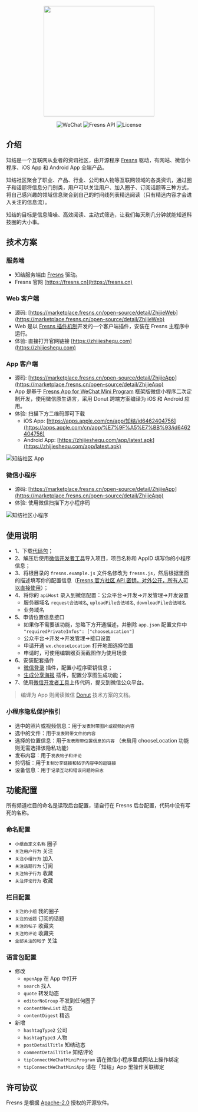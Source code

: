 <p align="center"><a href="https://fresns.cn" target="_blank"><img src="https://cdn.fresns.cn/images/logo.png" width="300"></a></p>

<p align="center">
<img src="https://img.shields.io/badge/WeChat-Mini%20Program-blueviolet" alt="WeChat">
<img src="https://img.shields.io/badge/Fresns%20API-2.x-orange" alt="Fresns API">
<img src="https://img.shields.io/badge/License-Apache--2.0-green" alt="License">
</p>

## 介绍

知结是一个互联网从业者的资讯社区，由开源程序 [Fresns](https://fresns.cn) 驱动，有网站、微信小程序、iOS App 和 Android App 全端产品。

知结社区聚合了职业、产品、行业、公司和人物等互联网领域的各类资讯，通过圈子和话题将信息分门别类，用户可以关注用户、加入圈子、订阅话题等三种方式，将自己感兴趣的领域信息聚合到自己的时间线列表精选阅读（只有精选内容才会进入关注的信息流）。

知结的目标是信息降噪、高效阅读、主动式筛选，让我们每天刷几分钟就能知道科技圈的大小事。

## 技术方案

### 服务端

- 知结服务端由 [Fresns](https://fresns.cn) 驱动。
- Fresns 官网 [https://fresns.cn](https://fresns.cn)

### Web 客户端
- 源码: [https://marketplace.fresns.cn/open-source/detail/ZhijieWeb](https://marketplace.fresns.cn/open-source/detail/ZhijieWeb)
- Web 是以 [Fresns 插件机制](https://docs.fresns.cn/extensions/plugin/)开发的一个客户端插件，安装在 Fresns 主程序中运行。
- 体验: 直接打开官网链接 [https://zhijieshequ.com](https://zhijieshequ.com)

### App 客户端

- 源码: [https://marketplace.fresns.cn/open-source/detail/ZhijieApp](https://marketplace.fresns.cn/open-source/detail/ZhijieApp)
- App 是基于 [Fresns App for WeChat Mini Program](https://github.com/fresns/wechat) 框架版微信小程序二次定制开发，使用微信原生语言，采用 Donut 跨端方案编译为 iOS 和 Android 应用。
- 体验: 扫描下方二维码即可下载
    - iOS App: [https://apps.apple.com/cn/app/知结/id6462404756](https://apps.apple.com/cn/app/%E7%9F%A5%E7%BB%93/id6462404756)
    - Android App: [https://zhijieshequ.com/app/latest.apk](https://zhijieshequ.com/app/latest.apk)

![知结社区 App](https://cdn.fresns.cn/zhijie/app-qrcode.png)

### 微信小程序

- 源码: [https://marketplace.fresns.cn/open-source/detail/ZhijieApp](https://marketplace.fresns.cn/open-source/detail/ZhijieApp)
- 体验: 使用微信扫描下方小程序码

![知结社区小程序](https://cdn.fresns.cn/zhijie/miniprogram.png)

## 使用说明

- 1、下载[代码包](https://github.com/fresns/wechat-moments/releases)；
- 2、解压后使用[微信开发者工具](https://developers.weixin.qq.com/miniprogram/dev/devtools/download.html)导入项目，项目名称和 AppID 填写你的小程序信息；
- 3、将根目录的 `fresns.example.js` 文件名修改为 `fresns.js`，然后根据里面的描述填写你的配置信息（[Fresns 官方社区 API 密钥，对外公开，所有人可以直接使用](https://discuss.fresns.cn/post/RJ35gFtb)）；
- 4、将你的 `apiHost` 录入到微信配置：公众平台->开发->开发管理->开发设置
    - 服务器域名 `request合法域名`, `uploadFile合法域名`, `downloadFile合法域名`
    - 业务域名
- 5、申请位置信息接口
    - 如果你不需要该功能，忽略下方开通描述，并删除 `app.json` 配置文件中 `"requiredPrivateInfos": ["chooseLocation"]`
    - 公众平台->开发->开发管理->接口设置
    - 申请开通 `wx.chooseLocation` 打开地图选择位置
    - 申请时，可使用编辑器页面截图作为使用场景
- 6、安装配套插件
    - [微信登录](https://marketplace.fresns.cn/open-source/detail/WeChatLogin) 插件，配置小程序密钥信息；
    - [生成分享海报](https://marketplace.fresns.cn/open-source/detail/SharePoster) 插件，配置分享图生成功能；
- 7、使用[微信开发者工具](https://developers.weixin.qq.com/miniprogram/dev/devtools/download.html)上传代码，提交到微信公众平台。

> 编译为 App 则阅读微信 [Donut](https://dev.weixin.qq.com/docs/) 技术方案的文档。

### 小程序隐私保护指引

- 选中的照片或视频信息：用于`发表附带图片或视频的内容`
- 选中的文件：用于`发表附带文件的内容`
- 选择的位置信息：用于`发表附带位置信息的内容` （未启用 chooseLocation 功能则无需选择该隐私功能）
- 发布内容：用于`发表帖子和评论`
- 剪切板：用于`复制分享链接和帖子内容中的超链接`
- 设备信息：用于`记录互动和错误问题的日志`

## 功能配置

所有频道栏目的命名是读取后台配置，请自行在 Fresns 后台配置，代码中没有写死的名称。

### 命名配置

- `小组自定义名称` 圈子
- `关注用户行为` 关注
- `关注小组行为` 加入
- `关注话题行为` 订阅
- `关注帖子行为` 收藏
- `关注评论行为` 收藏

### 栏目配置

- `关注的小组` 我的圈子
- `关注的话题` 订阅的话题
- `关注的帖子` 收藏夹
- `关注的评论` 收藏夹
- `全部关注的帖子` 关注

### 语言包配置

- 修改
    - `openApp` 在 App 中打开
    - `search` 找人
    - `quote` 转发动态
    - `editorNoGroup` 不发到任何圈子
    - `contentNewList` 动态
    - `contentDigest` 精选
- 新增
    - `hashtagType2` 公司
    - `hashtagType3` 人物
    - `postDetailTitle` 知结动态
    - `commentDetailTitle` 知结评论
    - `tipConnectWeChatMiniProgram` 请在微信小程序里或网站上操作绑定
    - `tipConnectWeChatMiniApp` 请在「知结」App 里操作关联绑定

## 许可协议

Fresns 是根据 [Apache-2.0](https://opensource.org/license/apache-2-0/) 授权的开源软件。
